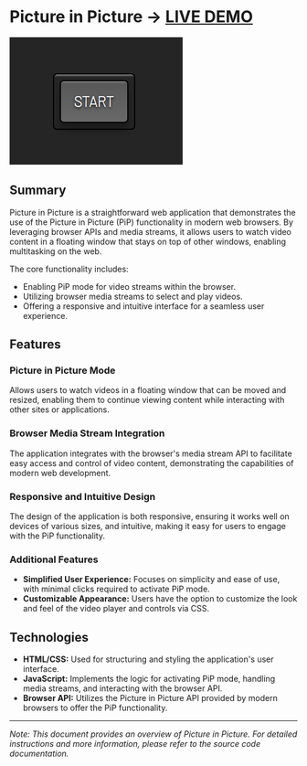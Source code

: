 # Picture in Picture -> [LIVE DEMO](https://shcoobz.github.io/picture-in-picture/)

![Picture in Picture](img/picture-in-picture.png)

## Summary

Picture in Picture is a straightforward web application that demonstrates the use of the Picture in Picture (PiP) functionality in modern web browsers. By leveraging browser APIs and media streams, it allows users to watch video content in a floating window that stays on top of other windows, enabling multitasking on the web.

The core functionality includes:

- Enabling PiP mode for video streams within the browser.
- Utilizing browser media streams to select and play videos.
- Offering a responsive and intuitive interface for a seamless user experience.

## Features

### Picture in Picture Mode

Allows users to watch videos in a floating window that can be moved and resized, enabling them to continue viewing content while interacting with other sites or applications.

### Browser Media Stream Integration

The application integrates with the browser's media stream API to facilitate easy access and control of video content, demonstrating the capabilities of modern web development.

### Responsive and Intuitive Design

The design of the application is both responsive, ensuring it works well on devices of various sizes, and intuitive, making it easy for users to engage with the PiP functionality.

### Additional Features

- **Simplified User Experience:** Focuses on simplicity and ease of use, with minimal clicks required to activate PiP mode.
- **Customizable Appearance:** Users have the option to customize the look and feel of the video player and controls via CSS.

## Technologies

- **HTML/CSS:** Used for structuring and styling the application's user interface.
- **JavaScript:** Implements the logic for activating PiP mode, handling media streams, and interacting with the browser API.
- **Browser API:** Utilizes the Picture in Picture API provided by modern browsers to offer the PiP functionality.

---

_Note: This document provides an overview of Picture in Picture. For detailed instructions and more information, please refer to the source code documentation._
